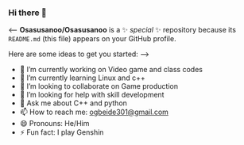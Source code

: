 ### Hi there 👋

<--
**Osasusanoo/Osasusanoo** is a ✨ _special_ ✨ repository because its `README.md` (this file) appears on your GitHub profile.

Here are some ideas to get you started:
-->
- 🔭 I’m currently working on Video game and class codes
- 🌱 I’m currently learning Linux and c++
- 👯 I’m looking to collaborate on Game production
- 🤔 I’m looking for help with skill development
- 💬 Ask me about C++ and python
- 📫 How to reach me: ogbeide301@gmail.com
- 😄 Pronouns: He/Him
- ⚡ Fun fact: I play Genshin

